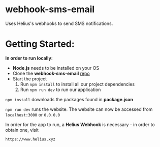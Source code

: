 # webhook-sms-email
Uses Helius's webhooks to send SMS notifications.

# **Getting Started:**

**In order to run locally:**


- **Node.js** needs to be installed on your OS
- Clone the **webhook-sms-email** [repo](https://github.com/Tidelaw/webhook-sms-email.git)
- Start the project
    1. Run `npm install` to install all our project dependencies
    2. Run `npm run dev` to run our application


`npm install` downloads the packages found in **package.json**

`npm run dev` runs the website. The website can now be accessed from `localhost:3000` or `0.0.0.0`

In order for the app to run, a **Helius Webhook** is necessary - in order to obtain one, visit 

`https://www.helius.xyz `
